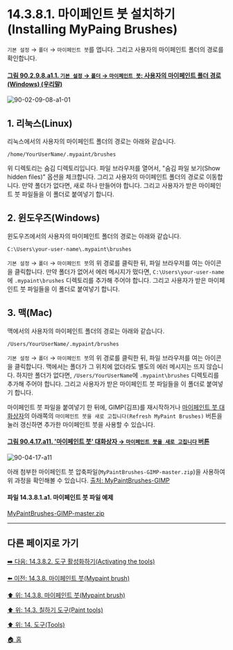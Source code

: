 # 14.3.8.1. 마이페인트 붓 설치하기(Installing MyPaing Brushes)

`기본 설정` → `폴더` → `마이페인트 붓`를 엽니다. 그리고 사용자의 마이페인트 폴더의 경로를 확인합니다.

<a id="90-02-09-08-a1-01"></a>

#### [그림 90.2.9.8.a1.1. `기본 설정` → `폴더` → `마이페인트 붓`: 사용자의 마이페인트 폴더 경로 (Windows) (우리말)](./90-02-09-08-mypaint_brushes.md#90-02-09-08-a1-01)
![90-02-09-08-a1-01](https://github.com/wonder13662/gimp/assets/15767104/7ed3dde1-d713-4797-904b-99e7c734b47f)

## 1. 리눅스(Linux)
리눅스에서의 사용자의 마이페인트 폴더의 경로는 아래와 같습니다.
```
/home/YourUserName/.mypaint/brushes
```

위 디렉토리는 숨김 디렉토리입니다. 파일 브라우저를 열어서, "숨김 파일 보기(Show hidden files)" 옵션을 체크합니다. 그리고 사용자의 마이페인트 폴더의 경로로 이동합니다. 만약 폴더가 없다면, 새로 하나 만들어야 합니다. 그리고 사용자가 받은 마이페인트 붓 파일들을 이 폴더로 붙여넣기 합니다.

## 2. 윈도우즈(Windows)
윈도우즈에서의 사용자의 마이페인트 폴더의 경로는 아래와 같습니다.
```
C:\Users\your-user-name\.mypaint\brushes
```

`기본 설정` → `폴더` → `마이페인트 붓`의 위 경로를 클릭한 뒤, 파일 브라우저를 여는 아이콘을 클릭합니다. 만약 폴더가 없어서 에러 메시지가 떴다면, `C:\Users\your-user-name`에 `.mypaint\brushes` 디렉토리를 추가해 주어야 합니다. 그리고 사용자가 받은 마이페인트 붓 파일들을 이 폴더로 붙여넣기 합니다.

## 3. 맥(Mac)
맥에서의 사용자의 마이페인트 폴더의 경로는 아래와 같습니다.
```
/Users/YourUserName/.mypaint/brushes
```

`기본 설정` → `폴더` → `마이페인트 붓`의 위 경로를 클릭한 뒤, 파일 브라우저를 여는 아이콘을 클릭합니다. 맥에서는 폴더가 그 위치에 없더라도 별도의 에러 메시지는 뜨지 않습니다. 하지만 폴더가 없다면, `/Users/YourUserName`에 `.mypaint\brushes` 디렉토리를 추가해 주어야 합니다. 그리고 사용자가 받은 마이페인트 붓 파일들을 이 폴더로 붙여넣기 합니다.

마이페인트 붓 파일을 붙여넣기 한 뒤에, GIMP(김프)를 재시작하거나 [마이페인트 붓 대화상자](./15-03-03-00-mypaint-brushes-dialog.md)의 아래쪽의 `마이페인트 붓을 새로 고칩니다(Refresh MyPaint Brushes)` 버튼을 눌러 갱신하면 추가한 마이페인트 붓을 사용할 수 있습니다.

<a id="90-04-17-a11"></a>

#### [그림 90.4.17.a11. '마이페인트 붓' 대화상자 → `마이페인트 붓을 새로 고칩니다` 버튼](./90-04-0017-mypaint_brushes.md#90-04-17-a11)
![90-04-17-a11](https://github.com/wonder13662/gimp/assets/15767104/085bb6ac-105b-4491-9d34-e287deb9db27)

아래 첨부한 마이페인트 붓 압축파일(`MyPaintBrushes-GIMP-master.zip`)을 사용하여 위 과정을 확인해볼 수 있습니다. [출처: MyPaintBrushes-GIMP](https://github.com/SenlinOS/MyPaintBrushes-GIMP)

#### 파일 14.3.8.1.a1. 마이페인트 붓 파일 예제
[MyPaintBrushes-GIMP-master.zip](https://github.com/wonder13662/gimp/files/15365319/MyPaintBrushes-GIMP-master.zip)

***

## 다른 페이지로 가기

[➡️ 다음: 14.3.8.2. 도구 활성화하기(Activating the tools)](./14-03-08-02-activating_the_tool.md)

[⬅️ 이전: 14.3.8. 마이페인트 붓(Mypaint brush)](./14-03-08-00-mypaint-brush.md)

[⬆️ 위: 14.3.8. 마이페인트 붓(Mypaint brush)](./14-03-08-00-mypaint-brush.md)

[⬆️ 위: 14.3. 칠하기 도구(Paint tools)](./14-03-00-paint_tools.md)

[⬆️ 위: 14. 도구(Tools)](./14-00-tools.md)

[🏠 홈](./00-home.md)
